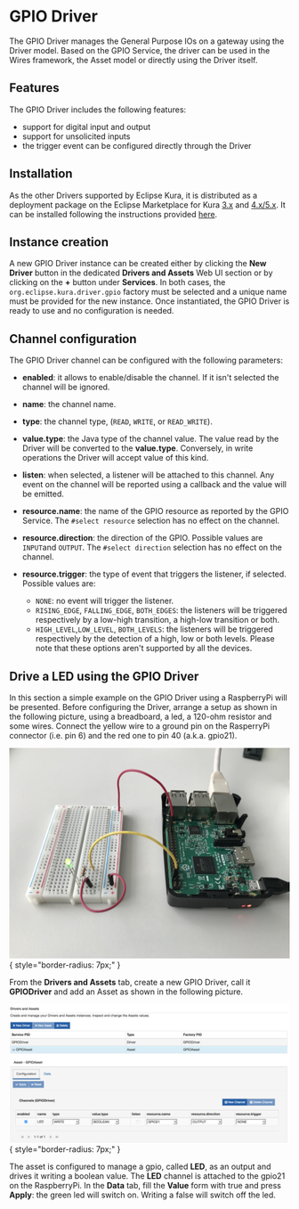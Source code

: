 # GPIO Driver

The GPIO Driver manages the General Purpose IOs on a gateway using the Driver model. Based on the GPIO Service, the driver can be used in the Wires framework, the Asset model or directly using the Driver itself.

## Features

The GPIO Driver includes the following features:

- support for digital input and output
- support for unsolicited inputs
- the trigger event can be configured directly through the Driver

## Installation

As the other Drivers supported by Eclipse Kura, it is distributed as a deployment package on the Eclipse Marketplace for Kura [3.x](https://marketplace.eclipse.org/content/gpio-driver-eclipse-kura-3xy) and [4.x/5.x](https://marketplace.eclipse.org/content/gpio-driver-eclipse-kura-4xy). It can be installed following the instructions provided [here](/kura/administration/application-management.md).

## Instance creation

A new GPIO Driver instance can be created either by clicking the **New Driver** button in the dedicated **Drivers and Assets** Web UI section or by clicking on the **+** button under **Services**. In both cases, the `org.eclipse.kura.driver.gpio` factory must be selected and a unique name must be provided for the new instance. 
Once instantiated, the GPIO Driver is ready to use and no configuration is needed.

## Channel configuration

The GPIO Driver channel can be configured with the following parameters:

- **enabled**: it allows to enable/disable the channel. If it isn't selected the channel will be ignored.
- **name**: the channel name.
- **type**: the channel type, (`READ`, `WRITE`, or `READ_WRITE`).
- **value.type**: the Java type of the channel value. The value read by the Driver will be converted to the **value.type**. Conversely, in write operations the Driver will accept value of this kind.
- **listen**: when selected, a listener will be attached to this channel. Any event on the channel will be reported using a callback and the value will be emitted.
- **resource.name**: the name of the GPIO resource as reported by the GPIO Service. The `#select resource` selection has no effect on the channel.
- **resource.direction**: the direction of the GPIO. Possible values are `INPUT`and `OUTPUT`. The `#select direction` selection has no effect on the channel.
- **resource.trigger**: the type of event that triggers the listener, if selected. Possible values are:

  - `NONE`: no event will trigger the listener.
  - `RISING_EDGE`, `FALLING_EDGE`, `BOTH_EDGES`: the listeners will be triggered respectively by a low-high transition, a high-low transition or both.
  - `HIGH_LEVEL`,`LOW_LEVEL`, `BOTH_LEVELS`: the listeners will be triggered respectively by the detection of a high, low or both levels. Please note that these options aren't supported by all the devices.

## Drive a LED using the GPIO Driver

In this section a simple example on the GPIO Driver using a RaspberryPi will be presented. Before configuring the Driver, arrange a setup as shown in the following picture, using a breadboard, a led, a 120-ohm resistor and some wires. Connect the yellow wire to a ground pin on the RasperryPi connector (i.e. pin 6) and the red one to pin 40 (a.k.a. gpio21).

![](images/GPIOLed.jpg){ style="border-radius: 7px;" }

From the **Drivers and Assets** tab, create a new GPIO Driver, call it **GPIODriver** and add an Asset as shown in the following picture.

![](images/GPIOAssetConfigKura.png){ style="border-radius: 7px;" }

The asset is configured to manage a gpio, called **LED**, as an output and drives it writing a boolean value. The **LED** channel is attached to the gpio21 on the RaspberryPi. In the **Data** tab, fill the **Value** form with true and press **Apply**: the green led will switch on. Writing a false will switch off the led.
